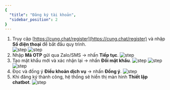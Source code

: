 ```yaml
---
{
  "title": "Đăng ký tài khoản",
  "sidebar_position": 2
}
---
```


1. Truy cập [https://cung.chat/register](https://cung.chat/register) và nhập **Số điện thoại** để bắt đầu quy trình.  
![step](/img/tutorial/dang-ky-tai-khoan-1.png)
![step](/img/tutorial/dang-ky-tai-khoan-2.png)
2. Nhập **Mã OTP** gửi qua Zalo/SMS → nhấn **Tiếp tục**.
![step](/img/tutorial/dang-ky-tai-khoan-3.png)
3. Tạo mật khẩu mới và xác nhận lại → nhấn **Đổi mật khẩu**.
![step](/img/tutorial/dang-ky-tai-khoan-4.png)
![step](/img/tutorial/dang-ky-tai-khoan-5.png)
![step](/img/tutorial/dang-ky-tai-khoan-6.png)
4. Đọc và đồng ý **Điều khoản dịch vụ** → nhấn **Đồng ý**.
![step](/img/tutorial/dang-ky-tai-khoan-7.png)
5. Khi đăng ký thành công, hệ thống sẽ hiển thị màn hình **Thiết lập chatbot**.
![step](/img/tutorial/dang-ky-tai-khoan-8.png)